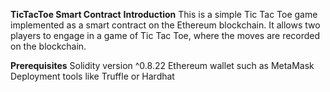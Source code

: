 **TicTacToe Smart Contract**
**Introduction**
This is a simple Tic Tac Toe game implemented as a smart contract on the Ethereum blockchain. It allows two players to engage in a game of Tic Tac Toe, where the moves are recorded on the blockchain.

**Prerequisites**
Solidity version ^0.8.22
Ethereum wallet such as MetaMask
Deployment tools like Truffle or Hardhat
